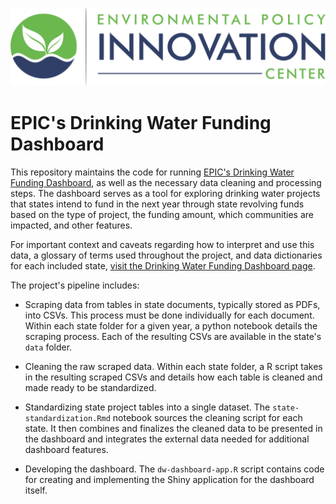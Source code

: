 ![](www/epic-logo-transparent.png)

# EPIC's Drinking Water Funding Dashboard

This repository maintains the code for running [EPIC's Drinking Water Funding Dashboard](https://www.policyinnovation.org/water/tracking-iija), as well as the necessary data cleaning and processing steps. The dashboard serves as a tool for exploring drinking water projects that states intend to fund in the next year through state revolving funds based on the type of project, the funding amount, which communities are impacted, and other features.

For important context and caveats regarding how to interpret and use this data, a glossary of terms used throughout the project, and data dictionaries for each included state, [visit the Drinking Water Funding Dashboard page](https://www.policyinnovation.org/water/tracking-iija).

The project's pipeline includes:

-   Scraping data from tables in state documents, typically stored as PDFs, into CSVs. This process must be done individually for each document. Within each state folder for a given year, a python notebook details the scraping process. Each of the resulting CSVs are available in the state's `data` folder.

-   Cleaning the raw scraped data. Within each state folder, a R script takes in the resulting scraped CSVs and details how each table is cleaned and made ready to be standardized.

-   Standardizing state project tables into a single dataset. The `state-standardization.Rmd` notebook sources the cleaning script for each state. It then combines and finalizes the cleaned data to be presented in the dashboard and integrates the external data needed for additional dashboard features.

-   Developing the dashboard. The `dw-dashboard-app.R` script contains code for creating and implementing the Shiny application for the dashboard itself.
